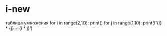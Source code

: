 # i-new
таблица умножения
for i in range(2,10):
    print()
    for j in range(1,10):
        print(f'{i} * {j} = {i * j}')
